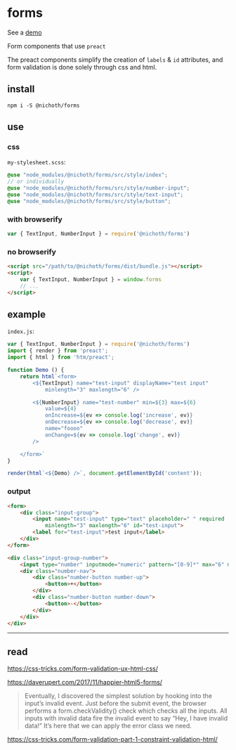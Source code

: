 # forms
See a [demo](https://nichoth.github.io/forms/)

Form components that use `preact`

The preact components simplify the creation of `labels` & `id` attributes, and
form validation is done solely through css and html.

## install

```
npm i -S @nichoth/forms
```

## use

### css
`my-stylesheet.scss`:
```scss
@use "node_modules/@nichoth/forms/src/style/index";
// or individually
@use "node_modules/@nichoth/forms/src/style/number-input";
@use "node_modules/@nichoth/forms/src/style/text-input";
@use "node_modules/@nichoth/forms/src/style/button";
```

### with browserify
```js
var { TextInput, NumberInput } = require('@nichoth/forms')
```

### no browserify
```html
<script src="/path/to/@nichoth/forms/dist/bundle.js"></script>
<script>
    var { TextInput, NumberInput } = window.forms
    // ...
</script>
```

## example

`index.js`:
```js
var { TextInput, NumberInput } = require('@nichoth/forms')
import { render } from 'preact';
import { html } from 'htm/preact';

function Demo () {
    return html`<form>
        <${TextInput} name="test-input" displayName="test input"
            minlength="3" maxlength="6" />

        <${NumberInput} name="test-number" min=${3} max=${6}
            value=${4}
            onIncrease=${ev => console.log('increase', ev)}
            onDecrease=${ev => console.log('decrease', ev)}
            name="foooo"
            onChange=${ev => console.log('change', ev)}
        />

    </form>`
}

render(html`<${Demo} />`, document.getElementById('content'));
```

### output

```html
<form>
    <div class="input-group">
        <input name="test-input" type="text" placeholder=" " required
            minlength="3" maxlength="6" id="test-input">
        <label for="test-input">test input</label>
    </div>
</form>
```

```html
<div class="input-group-number">
    <input type="number" inputmode="numeric" pattern="[0-9]*" max="6" min="2">
    <div class="number-nav">
        <div class="number-button number-up">
            <button>+</button>
        </div>
        <div class="number-button number-down">
            <button>-</button>
        </div>
    </div>
</div>
```

---------------------------------

## read

https://css-tricks.com/form-validation-ux-html-css/


https://daverupert.com/2017/11/happier-html5-forms/

> Eventually, I discovered the simplest solution by hooking into the input’s invalid event. Just before the submit event, the browser performs a form.checkValidity() check which checks all the inputs. All inputs with invalid data fire the invalid event to say “Hey, I have invalid data!” It’s here that we can apply the error class we need.


https://css-tricks.com/form-validation-part-1-constraint-validation-html/


